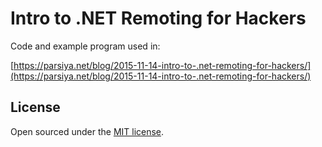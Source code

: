 # Intro to .NET Remoting for Hackers
Code and example program used in:

[https://parsiya.net/blog/2015-11-14-intro-to-.net-remoting-for-hackers/](https://parsiya.net/blog/2015-11-14-intro-to-.net-remoting-for-hackers/)

## License
Open sourced under the [MIT license](LICENSE).